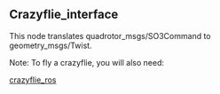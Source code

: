 ## Crazyflie_interface

This node translates quadrotor_msgs/SO3Command to geometry_msgs/Twist.

Note: To fly a crazyflie, you will also need:

  [crazyflie_ros](https://github.com/whoenig/crazyflie_ros)